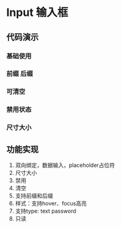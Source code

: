 # Input 输入框


## 代码演示


### 基础使用
<demo vue="../demo/input/basic.vue" />


### 前缀 后缀
<demo vue="../demo/input/prefix-suffix.vue" />

### 可清空
<demo vue="../demo/input/clearable.vue" />


### 禁用状态
<demo vue="../demo/input/disabled.vue" />


### 尺寸大小
<demo vue="../demo/input/size.vue" />






## 功能实现

1. 双向绑定，数据输入，placeholder占位符
2. 尺寸大小
3. 禁用 
4. 清空 
5. 支持前缀和后缀
6. 样式：支持hover、focus高亮
7. 支持type: text password 
8. 只读
